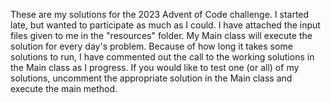 These are my solutions for the 2023 Advent of Code challenge. I started late, but wanted to participate as much as I could. I have attached the input files given to me in the "resources" folder. My Main class will execute the solution for every day's problem.
Because of how long it takes some solutions to run, I have commented out the call to the working solutions in the Main class as I progress. If you would like to test one (or all) of my solutions, uncomment the appropriate solution in the Main class and execute
the main method. 
